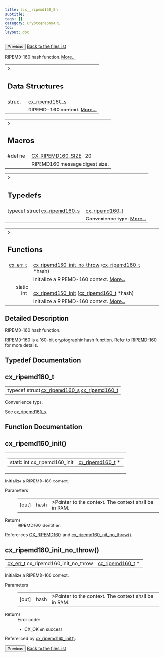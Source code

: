 ```yaml
---
title: lcx__ripemd160_8h
subtitle:
tags: []
category: CryptographyAPI
toc:
layout: doc
---
```


<button class="uk-button uk-button-default uk-button-small uk-margin-medium-top" onclick="history.back()">Previous</button>
<a class="uk-button uk-button-default uk-button-small uk-margin-medium-top crypto-button" href="../../crypto-api/files">Back to the files list</a>


<p>RIPEMD-160 hash function.  
<a href="#details">More...</a></p>
<table class="memberdecls">
<tr class="heading"><td colspan="4">><h2 class="groupheader"><a name="nested-classes"></a>
Data Structures</h2></td></tr>
<tr class="memitem:"><td class="memItemLeft" align="right" valign="top">struct &#160;</td><td colspan="3" class="memItemRight" valign="bottom"><a class="el" href="../cx__ripemd160__s">cx_ripemd160_s</a></td></tr>
<tr class="memdesc:"><td class="mdescLeft">&#160;</td><td colspan="3" class="mdescRight">RIPEMD-160 context.  <a href="../cx__ripemd160__s#details">More...</a><br /></td></tr>
</table><table class="memberdecls">
<tr class="heading"><td colspan="4">><h2 class="groupheader"><a name="define-members"></a>
Macros</h2></td></tr>
<tr class="memitem:a0e819ee2f3468667284716213284e621"><td class="memItemLeft" align="right" valign="top"><a id="a0e819ee2f3468667284716213284e621"></a>
#define&#160;</td><td colspan="3" class="memItemRight" valign="bottom"><a class="el" href="../lcx__ripemd160_8h#a0e819ee2f3468667284716213284e621">CX_RIPEMD160_SIZE</a>&#160;&#160;&#160;20</td></tr>
<tr class="memdesc:a0e819ee2f3468667284716213284e621"><td class="mdescLeft">&#160;</td><td colspan="3" class="mdescRight">RIPEMD160 message digest size. <br /></td></tr>
</table><table class="memberdecls">
<tr class="heading"><td colspan="4">><h2 class="groupheader"><a name="typedef-members"></a>
Typedefs</h2></td></tr>
<tr class="memitem:ae0605e61b5074bc86b616405eed44934"><td class="memItemLeft" align="right" valign="top">typedef struct <a class="el" href="../cx__ripemd160__s">cx_ripemd160_s</a>&#160;</td><td colspan="3" class="memItemRight" valign="bottom"><a class="el" href="../lcx__ripemd160_8h#ae0605e61b5074bc86b616405eed44934">cx_ripemd160_t</a></td></tr>
<tr class="memdesc:ae0605e61b5074bc86b616405eed44934"><td class="mdescLeft">&#160;</td><td colspan="3" class="mdescRight">Convenience type.  <a href="#ae0605e61b5074bc86b616405eed44934">More...</a><br /></td></tr>
</table><table class="memberdecls">
<tr class="heading"><td colspan="4">><h2 class="groupheader"><a name="func-members"></a>
Functions</h2></td></tr>
<tr class="memitem:a55d679791de8e2e677fffba87a3a94d3"><td class="memItemLeft" align="right" valign="top"><a class="el" href="../cx__errors_8h#a06db7f567671764f4980db9bc828fa85">cx_err_t</a>&#160;</td><td colspan="3" class="memItemRight" valign="bottom"><a class="el" href="../lcx__ripemd160_8h#a55d679791de8e2e677fffba87a3a94d3">cx_ripemd160_init_no_throw</a> (<a class="el" href="../lcx__ripemd160_8h#ae0605e61b5074bc86b616405eed44934">cx_ripemd160_t</a> *hash)</td></tr>
<tr class="memdesc:a55d679791de8e2e677fffba87a3a94d3"><td class="mdescLeft">&#160;</td><td colspan="3" class="mdescRight">Initialize a RIPEMD-160 context.  <a href="#a55d679791de8e2e677fffba87a3a94d3">More...</a><br /></td></tr>
<tr class="memitem:a4de39768d5a783cd37128eccfb914416"><td class="memItemLeft" align="right" valign="top">static int&#160;</td><td colspan="3" class="memItemRight" valign="bottom"><a class="el" href="../lcx__ripemd160_8h#a4de39768d5a783cd37128eccfb914416">cx_ripemd160_init</a> (<a class="el" href="../lcx__ripemd160_8h#ae0605e61b5074bc86b616405eed44934">cx_ripemd160_t</a> *hash)</td></tr>
<tr class="memdesc:a4de39768d5a783cd37128eccfb914416"><td class="mdescLeft">&#160;</td><td colspan="3" class="mdescRight">Initialize a RIPEMD-160 context.  <a href="#a4de39768d5a783cd37128eccfb914416">More...</a><br /></td></tr>
</table>
<a name="details" id="details"></a>

## Detailed Description

<div class="textblock"><p>RIPEMD-160 hash function. </p>
<p>RIPEMD-160 is a 160-bit cryptographic hash function. Refer to <a href="../https://homes.esat.kuleuven.be/~bosselae/ripemd160">RIPEMD-160 </a> for more details. </p>
</div><h2 class="groupheader">Typedef Documentation</h2>
<a id="ae0605e61b5074bc86b616405eed44934"></a>
<h2 class="memtitle">cx_ripemd160_t</h2>

<div class="memitem">
<div class="memproto">
      <table class="memname">
        <tr>
          <td class="memname">typedef struct <a class="el" href="../cx__ripemd160__s">cx_ripemd160_s</a> <a class="el" href="../lcx__ripemd160_8h#ae0605e61b5074bc86b616405eed44934">cx_ripemd160_t</a></td>
        </tr>
      </table>
</div><div class="memdoc">

<p>Convenience type. </p>
<p>See <a class="el" href="../cx__ripemd160__s" title="RIPEMD-160 context. ">cx_ripemd160_s</a>. </p>

</div>
</div>
<h2 class="groupheader">Function Documentation</h2>
<a id="a4de39768d5a783cd37128eccfb914416"></a>
<h2 class="memtitle">cx_ripemd160_init()</h2>

<div class="memitem">
<div class="memproto">
<table class="mlabels">
  <tr>
  <td class="mlabels-left">
      <table class="memname">
        <tr>
          <td class="memname">static int cx_ripemd160_init </td>
          <td class="paramtype"><a class="el" href="../lcx__ripemd160_8h#ae0605e61b5074bc86b616405eed44934">cx_ripemd160_t</a> *&#160;</td>
        </tr>
      </table>
  </td>
  </tr>
</table>
</div><div class="memdoc">

<p>Initialize a RIPEMD-160 context. </p>
<dl class="params"><dt>Parameters</dt><dd>
  <table class="params">
    <tr><td class="paramdir">[out]</td><td class="paramname">hash</td><td colspan="4">>Pointer to the context. The context shall be in RAM.</td></tr>
  </table>
  </dd>
</dl>
<dl class="section return"><dt>Returns</dt><dd>RIPEMD160 identifier. </dd></dl>

<p class="reference">References <a class="el" href="../lcx__hash_8h#a83490ac84757a8bc00ff719ed807e117ab4a075a43ece09e77953b297b1a36fb3">CX_RIPEMD160</a>, and <a class="el" href="../lcx__ripemd160_8h#a55d679791de8e2e677fffba87a3a94d3">cx_ripemd160_init_no_throw()</a>.</p>

</div>
</div>
<a id="a55d679791de8e2e677fffba87a3a94d3"></a>
<h2 class="memtitle">cx_ripemd160_init_no_throw()</h2>

<div class="memitem">
<div class="memproto">
      <table class="memname">
        <tr>
          <td class="memname"><a class="el" href="../cx__errors_8h#a06db7f567671764f4980db9bc828fa85">cx_err_t</a> cx_ripemd160_init_no_throw </td>
          <td class="paramtype"><a class="el" href="../lcx__ripemd160_8h#ae0605e61b5074bc86b616405eed44934">cx_ripemd160_t</a> *&#160;</td>
        </tr>
      </table>
</div><div class="memdoc">

<p>Initialize a RIPEMD-160 context. </p>
<dl class="params"><dt>Parameters</dt><dd>
  <table class="params">
    <tr><td class="paramdir">[out]</td><td class="paramname">hash</td><td colspan="4">>Pointer to the context. The context shall be in RAM.</td></tr>
  </table>
  </dd>
</dl>
<dl class="section return"><dt>Returns</dt><dd>Error code:<ul>
<li>CX_OK on success </li>
</ul>
</dd></dl>

<p class="reference">Referenced by <a class="el" href="../lcx__ripemd160_8h#a4de39768d5a783cd37128eccfb914416">cx_ripemd160_init()</a>.</p>

</div>
</div>
<button class="uk-button uk-button-default uk-button-small uk-margin-medium-top" onclick="history.back()">Previous</button>
<a class="uk-button uk-button-default uk-button-small uk-margin-medium-top crypto-button" href="../../crypto-api/files">Back to the files list</a>
